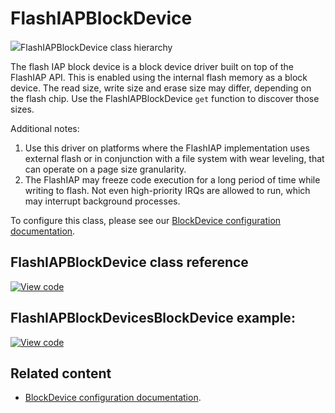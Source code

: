 # FlashIAPBlockDevice

<span class="images">![](https://os.mbed.com/docs/v5.11/mbed-os-api-doxy/class_flash_i_a_p_block_device.png)<span>FlashIAPBlockDevice class hierarchy</span></span>

The flash IAP block device is a block device driver built on top of the FlashIAP API. This is enabled using the internal flash memory as a block device. The read size, write size and erase size may differ, depending on the flash chip. Use the FlashIAPBlockDevice `get` function to discover those sizes.

Additional notes:

1. Use this driver on platforms where the FlashIAP implementation uses external flash or in conjunction with a file system with wear leveling, that can operate on a page size granularity.
1. The FlashIAP may freeze code execution for a long period of time while writing to flash. Not even high-priority IRQs are allowed to run, which may interrupt background processes.

To configure this class, please see our [BlockDevice configuration documentation](../reference/storage.html#blockdevice-default-configuration).

## FlashIAPBlockDevice class reference

[![View code](https://www.mbed.com/embed/?type=library)](https://os.mbed.com/docs/v5.11/mbed-os-api-doxy/class_flash_i_a_p_block_device.html)

## FlashIAPBlockDevicesBlockDevice example:

[![View code](https://www.mbed.com/embed/?url=https://github.com/ARMmbed/mbed-os-examples-docs_only/blob/5.11/blockdevices/FlashIAPBlockDevice/)](https://github.com/ARMmbed/mbed-os-examples-docs_only/blob/5.11/blockdevices/FlashIAPBlockDevice/main.cpp)

## Related content

- [BlockDevice configuration documentation](../reference/storage.html#blockdevice-default-configuration).
